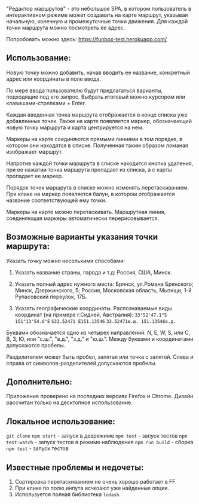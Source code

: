 "Редактор маршрутов" - это небольшое SPA, в котором пользователь в интерактивном режиме может создавать на карте маршрут, указывая начальную, конечную и промежуточные точки движения. Для каждой точки маршрута можно посмотреть ее адрес.

Попробовать можно здесь: https://funbox-test.herokuapp.com/


## Использование:

Новую точку можно добавить, начав вводить ее название, конкретный адрес или координаты в поле ввода. 

По мере ввода пользователю будут предлагаться варианты, подходящие под его запрос. Выбрать итоговый можно курсором или клавишами-стрелками + Enter.

Каждая введенная точка маршрута отображается в конце списка уже добавленных
точек. Также на карте появляется маркер, обозначающий новую точку маршрута и карта центрируется на нем.

Маркеры на карте соединяются прямыми линиями в том порядке, в котором они
находятся в списке. Полученная таким образом ломаная изображает маршрут.

Напротив каждой точки маршрута в списке находится кнопка удаления, при ее
нажатии точка маршрута пропадает из списка, а с карты пропадает ее маркер.

Порядок точек маршрута в списке можно изменять перетаскиванием. При клике на маркер появляется балун, в котором отображается название соответствующей ему точки.

Маркеры на карте можно перетаскивать. Маршрутная линия, соединяющая маркеры автоматически перерисовывается.


## Возможные варианты указания точки маршрута:

Указать точку можно несолькими способами:

1. Указать название страны, города и т.д: 
Россия, США, Минск.

2. Указать полный адрес нужного места:
Брянск, ул.Романа Брянского;
Минск, Дзержинского, 5;
Россия, Московская область, Мытищи, 1-й Рупасовский переулок, 17Б.

3. Указать географические координаты. Распознаваемые виды координат (на примере г.Сидней, Австралия):
`33°52'47.1"S 151°13'54.6"E`
`S33.52471 E151.13546`
`33.52471ю.ш. 151.13546в.д.`

Буквами обозначается одно из четырех направлений: N, E, W, S, или С, В, З, Ю, или "с.ш.", "в.д.", "з.д." и "ю.ш.". Между буквами и координатами допускаются пробелы.

Разделителем может быть пробел, запятая или точка с запятой. Слева и справа от символов-разделителей допускаются пробелы.


## Дополнительно:

Приложение проверено на последних версиях Firefox и Chrome.
Дизайн рассчитан только на десктопное использование.


## Локальное использование:

`git clone`
`npm start` - запуск в деврежиме
`npm test` - запуск тестов
`npm test-watch` - запуск тестов в режиме наблюдения
`npm run build` - сборка
`npm test` - запуск тестов


## Известные проблемы и недочеты:

1. Сортировка перетаскиванием не очень хорошо работает в FF.
2. При клике по полю инпута исчезают уже найденные опции.
3. Используется полная библиотека `lodash`.